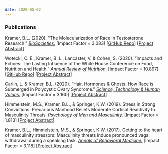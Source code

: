 ```yaml
---
date: 2020-05-02
---
```


### **Publications** 

Kramer, B.L. (2020). "The Molecularization of Race in Testosterone Research." [*BioSocieties.*](https://link.springer.com/article/10.1057/s41292-020-00200-w) [Impact Factor = 3.083] [[GitHub Repo](https://github.com/brandonleekramer/race-in-testosterone-research)] [[Project Abstract](/projects/race-in-testosterone-research/)]

Wotecki, C. E., Kramer, B. L., Lancaster, V. & Cohen, S. (2020). “Impacts and Echoes: The Lasting Influence of the White House Conference on Food, Nutrition and Health.” [*Annual Review of Nutrition.*](https://www.annualreviews.org/doi/abs/10.1146/annurev-nutr-121619-045319) [Impact Factor = 10.897] [[GitHub Repo](https://github.com/uva-bi-sdad/impacts-and-echoes)] [[Project Abstract](https://impacts-and-echoes.netlify.app/description/)] 

Carlin, L. & Kramer, B.L. (2020). “Hair, Hormones & Ghosts: How Race is Submerged in Polycystic Ovary Syndrome.” [*Science, Technology & Human Values.*](https://journals.sagepub.com/doi/abs/10.1177/0162243920908647) [Impact Factor = 3.160] [[Project Abstract](/projects/pcos/)]

Himmelstein, M.S., Kramer, B.L., & Springer, K.W. (2019). Stress in Strong Convictions: Precarious Manhood Beliefs Moderate Cortisol Reactivity to Masculinity Threats. [*Psychology of Men and Masculinity.*](https://psycnet.apa.org/record/2018-48728-001) [Impact Factor = 1.813] [[Project Abstract](/projects/masculinity-and-stress/)]

Kramer, B.L., Himmelstein, M.S., & Springer, K.W. (2017). Getting to the heart of masculinity stressors: Masculinity threats induce pronounced vagal withdrawal during a speaking task. [*Annals of Behavioral Medicine.*](https://academic.oup.com/abm/article-abstract/51/6/846/4648585) [Impact Factor = 3.118] [[Project Abstract](/projects/masculinity-and-stress/)]